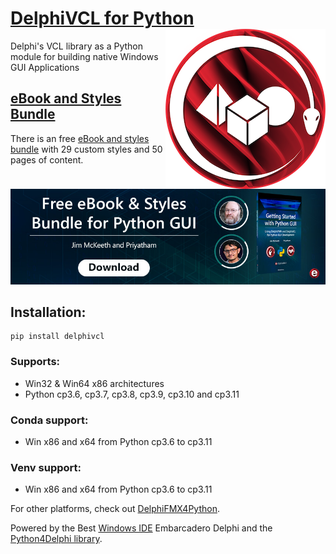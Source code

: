 # <a href="https://github.com/Embarcadero/DelphiVCL4Python/">DelphiVCL for Python <img align="right" alt="DelphiVCL4Python" src="https://github.com/Embarcadero/DelphiVCL4Python/raw/main/images/DelphiVCL4Python(256px).png"></a>
Delphi's VCL library as a Python module for building native Windows GUI Applications

## [eBook and Styles Bundle](https://embt.co/PythonGUIBundle)

There is an free [eBook and styles bundle](https://embt.co/PythonGUIBundle) with 29 custom styles and 50 pages of content.

 <a href="https://embt.co/PythonGUIBundle"><img alt="Download the free eBook and Python styles bundle." src="https://github.com/Embarcadero/PythonFMXBuilder/blob/main/images/30_Banner_Ebook_GGetting Started with Python GUI_830x256.jpg"></a>
 
## Installation: ##

    pip install delphivcl   

### Supports: ###

* Win32 & Win64 x86 architectures
* Python cp3.6, cp3.7, cp3.8, cp3.9, cp3.10 and cp3.11

### Conda support: ###

* Win x86 and x64 from Python cp3.6 to cp3.11

### Venv support: ###

* Win x86 and x64 from Python cp3.6 to cp3.11

For other platforms, check out [DelphiFMX4Python](https://github.com/Embarcadero/DelphiFMX4Python).

Powered by the Best [Windows IDE](https://www.embarcadero.com/products/delphi) Embarcadero Delphi and the [Python4Delphi library](https://github.com/pyscripter/python4delphi).
